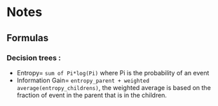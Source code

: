 # Notes

## Formulas

### Decision trees :
* Entropy= `sum of Pi*log(Pi)` where Pi is the probability of an event
* Information Gain= `entropy_parent + weighted average(entropy_childrens)`, the weighted average is based on the fraction of event in the parent that is in the children.
